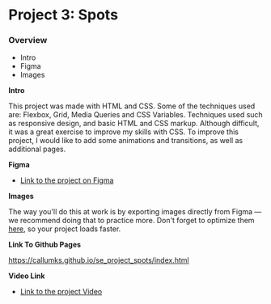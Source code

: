 # Project 3: Spots

### Overview

- Intro
- Figma
- Images

**Intro**

This project was made with HTML and CSS. Some of the techniques used are: Flexbox, Grid, Media Queries and CSS Variables. Techniques used such as responsive design, and basic HTML and CSS markup. Although difficult, it was a great exercise to improve my skills with CSS. To improve this project, I would like to add some animations and transitions, as well as additional pages.

**Figma**

- [Link to the project on Figma](https://www.figma.com/file/BBNm2bC3lj8QQMHlnqRsga/Sprint-3-Project-%E2%80%94-Spots?type=design&node-id=2%3A60&mode=design&t=afgNFybdorZO6cQo-1)

**Images**

The way you'll do this at work is by exporting images directly from Figma — we recommend doing that to practice more. Don't forget to optimize them [here](https://tinypng.com/), so your project loads faster.

**Link To Github Pages**

https://callumks.github.io/se_project_spots/index.html

**Video Link**

- [Link to the project Video](https://drive.google.com/file/d/1RPm3RX9j2GZ6hcaUhsE1RXf34PTGjwoQ/view?usp=sharing)
